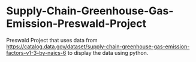 # Supply-Chain-Greenhouse-Gas-Emission-Preswald-Project
Preswald Project that  uses data from https://catalog.data.gov/dataset/supply-chain-greenhouse-gas-emission-factors-v1-3-by-naics-6 to display the data using python.
